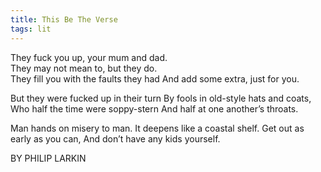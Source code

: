 ```yaml
---
title: This Be The Verse
tags: lit
---
```


They fuck you up, your mum and dad.  
 They may not mean to, but they do.  
They fill you with the faults they had
And add some extra, just for you.

But they were fucked up in their turn
By fools in old-style hats and coats,  
Who half the time were soppy-stern
And half at one another’s throats.

Man hands on misery to man.
It deepens like a coastal shelf.
Get out as early as you can,
And don’t have any kids yourself.

BY PHILIP LARKIN
